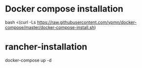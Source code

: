 # Docker compose installation


bash <(curl -Ls https://raw.githubusercontent.com/ypmn/docker-compose/master/docker-compose-install.sh)



# rancher-installation


docker-compose up -d 
